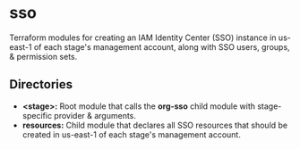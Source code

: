 # sso

Terraform modules for creating an IAM Identity Center (SSO) instance in us-east-1 of each stage's management account, along with SSO users, groups, & permission sets.

## Directories

- **\<stage\>:** Root module that calls the **org-sso** child module with stage-specific provider & arguments.
- **resources:** Child module that declares all SSO resources that should be created in us-east-1 of each stage's management account.
